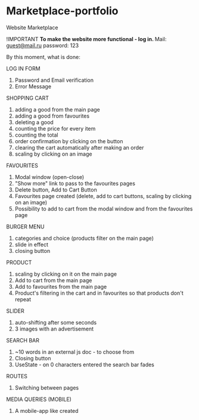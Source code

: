 # Marketplace-portfolio
Website Marketplace

!IMPORTANT
<b>To make the website more functional - log in. </b>
Mail: guest@mail.ru
password: 123

By this moment, what is done: 

LOG IN FORM 
  1. Password and Email verification
  2. Error Message
     
SHOPPING CART 
  1. adding a good from the main page
  2. adding a good from favourites
  3. deleting a good
  4. counting the price for every item
  5. counting the total
  6. order confirmation by clicking on the button
  7. clearing the cart automatically after making an order
  8. scaling by clicking on an image

FAVOURITES
  1. Modal window (open-close)
  2. "Show more" link to pass to the favourites pages
  3. Delete button, Add to Cart Button
  4. Favourites page created (delete, add to cart buttons, scaling by clicking on an image)
  5. Possibility to add to cart from the modal window and from the favourites page
     
BURGER MENU
  1. categories and choice (products filter on the main page)
  2. slide in effect
  3. closing button
     
PRODUCT
  1. scaling by clicking on it on the main page
  2. Add to cart from the main page
  3. Add to favourites from the main page
  4. Product's filtering in the cart and in favourites so that products don't repeat

SLIDER
  1. auto-shifting after some seconds
  2. 3 images with an advertisement

SEARCH BAR
  1. ~10 words in an external js doc - to choose from
  2. Closing button
  3. UseState - on 0 characters entered the search bar fades

ROUTES
  1. Switching between pages

MEDIA QUERIES (MOBILE)
  1. A mobile-app like created
